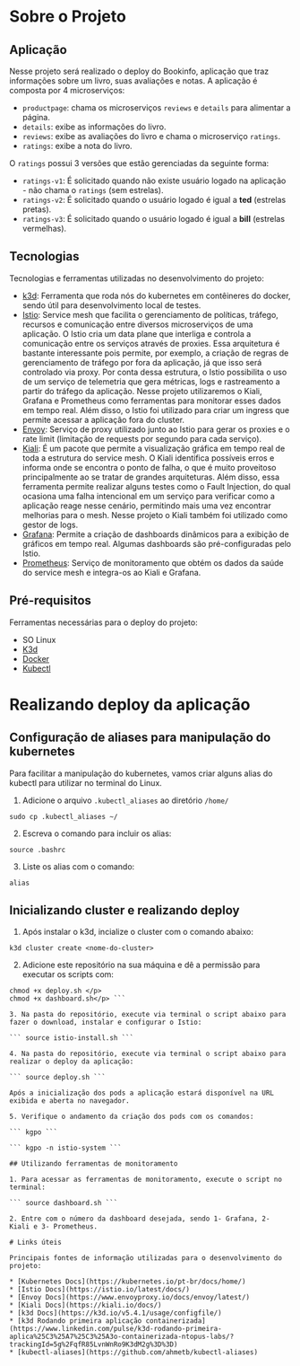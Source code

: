 # Sobre o Projeto

## Aplicação

Nesse projeto será realizado o deploy do Bookinfo, aplicação que traz informações sobre um livro, suas avaliações e notas. A aplicação é composta por 4 microserviços:

* ``` productpage ```: chama os microserviços ``` reviews ``` e ``` details ``` para alimentar a página.
* ``` details ```: exibe as informações do livro.
* ``` reviews ```: exibe as avaliações do livro e chama o microserviço ``` ratings ```.
* ``` ratings ```: exibe a nota do livro.

O ``` ratings ``` possui 3 versões que estão gerenciadas da seguinte forma:

* ``` ratings-v1 ```: É solicitado quando não existe usuário logado na aplicação - não chama o ``` ratings ``` (sem estrelas).
* ``` ratings-v2 ```: É solicitado quando o usuário logado é igual a <b>ted</b> (estrelas pretas).
* ``` ratings-v3 ```: É solicitado quando o usuário logado é igual a <b>bill</b> (estrelas vermelhas).

## Tecnologias

Tecnologias e ferramentas utilizadas no desenvolvimento do projeto:

* [k3d](https://k3d.io/v5.4.1/): Ferramenta que roda nós do kubernetes em contêineres do docker, sendo útil para desenvolvimento local de testes.
* [Istio](https://istio.io/): Service mesh que facilita o gerenciamento de políticas, tráfego, recursos e comunicação entre diversos microserviços de uma aplicação. O Istio cria um data plane que interliga e controla a comunicação entre os serviços através de proxies. Essa arquitetura é bastante interessante pois permite, por exemplo, a criação de regras de gerenciamento de tráfego por fora da aplicação, já que isso será controlado via proxy. Por conta dessa estrutura, o Istio possibilita o uso de um serviço de telemetria que gera métricas, logs e rastreamento a partir do tráfego da aplicação. Nesse projeto utilizaremos o Kiali, Grafana e Prometheus como ferramentas para monitorar esses dados em tempo real. Além disso, o Istio foi utilizado para criar um ingress que permite acessar a aplicação fora do cluster.
* [Envoy](https://www.envoyproxy.io/): Serviço de proxy utilizado junto ao Istio para gerar os proxies e o rate limit (limitação de requests por segundo para cada serviço).
* [Kiali](https://kiali.io/): É um pacote que permite a visualização gráfica em tempo real de toda a estrutura do service mesh. O Kiali identifica possíveis erros e informa onde se encontra o ponto de falha, o que é muito proveitoso principalmente ao se tratar de grandes arquiteturas. Além disso, essa ferramenta permite realizar alguns testes como o Fault Injection, do qual ocasiona uma falha intencional em um serviço para verificar como a aplicação reage nesse cenário, permitindo mais uma vez encontrar melhorias para o mesh. Nesse projeto o Kiali também foi utilizado como gestor de logs.
* [Grafana](https://grafana.com/): Permite a criação de dashboards dinâmicos para a exibição de gráficos em tempo real. Algumas dashboards são pré-configuradas pelo Istio.
* [Prometheus](https://prometheus.io/): Serviço de monitoramento que obtém os dados da saúde do service mesh e integra-os ao Kiali e Grafana.

## Pré-requisitos

Ferramentas necessárias para o deploy do projeto:

* SO Linux
* [K3d](https://k3d.io/v5.4.1/)
* [Docker](https://docs.docker.com/get-docker/)
* [Kubectl](https://kubernetes.io/docs/tasks/tools/install-kubectl-linux/)

# Realizando deploy da aplicação

## Configuração de aliases para manipulação do kubernetes

Para facilitar a manipulação do kubernetes, vamos criar alguns alias do kubectl para utilizar no terminal do Linux.

1. Adicione o arquivo ``` .kubectl_aliases ``` ao diretório ``` /home/ ```

``` sudo cp .kubectl_aliases ~/ ```

2. Escreva o comando para incluir os alias:

``` source .bashrc ```

3. Liste os alias com o comando:

``` alias ```

## Inicializando cluster e realizando deploy

1. Após instalar o k3d, incialize o cluster com o comando abaixo:

``` k3d cluster create <nome-do-cluster> ```

2. Adicione este repositório na sua máquina e dê a permissão para executar os scripts com:

``` <p>chmod +x istio-install.sh
chmod +x deploy.sh </p>
chmod +x dashboard.sh</p> ``` 

3. Na pasta do repositório, execute via terminal o script abaixo para fazer o download, instalar e configurar o Istio:

``` source istio-install.sh ```

4. Na pasta do repositório, execute via terminal o script abaixo para realizar o deploy da aplicação:

``` source deploy.sh ```

Após a inicialização dos pods a aplicação estará disponível na URL exibida e aberta no navegador.

5. Verifique o andamento da criação dos pods com os comandos:

``` kgpo ```

``` kgpo -n istio-system ```

## Utilizando ferramentas de monitoramento

1. Para acessar as ferramentas de monitoramento, execute o script no terminal:

``` source dashboard.sh ```

2. Entre com o número da dashboard desejada, sendo 1- Grafana, 2- Kiali e 3- Prometheus.

# Links úteis

Principais fontes de informação utilizadas para o desenvolvimento do projeto:

* [Kubernetes Docs](https://kubernetes.io/pt-br/docs/home/)
* [Istio Docs](https://istio.io/latest/docs/)
* [Envoy Docs](https://www.envoyproxy.io/docs/envoy/latest/)
* [Kiali Docs](https://kiali.io/docs/)
* [k3d Docs](https://k3d.io/v5.4.1/usage/configfile/)
* [k3d Rodando primeira aplicação containerizada](https://www.linkedin.com/pulse/k3d-rodando-primeira-aplica%25C3%25A7%25C3%25A3o-containerizada-ntopus-labs/?trackingId=5g%2FqfR85LvnWnRo9K3dM2g%3D%3D)
* [kubectl-aliases](https://github.com/ahmetb/kubectl-aliases)
